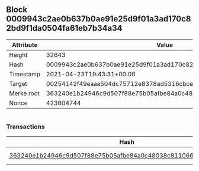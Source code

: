 ## Block 0009943c2ae0b637b0ae91e25d9f01a3ad170c82bd9f1da0504fa61eb7b34a34

Attribute | Value
--- | ---
Height | 32643
Hash | 0009943c2ae0b637b0ae91e25d9f01a3ad170c82bd9f1da0504fa61eb7b34a34
Timestamp | 2021-04-23T19:43:31+00:00
Target | 00254142f49eaaa504dc75712e8378ad5316cbcead634704b3734b6271167cc4
Merke root | 363240e1b24946c9d507f88e75b05afbe84a0c48038c81106676bf183c9383bb
Nonce | 423604744

```

```

### Transactions

Hash | Amount
--- | ---
[363240e1b24946c9d507f88e75b05afbe84a0c48038c81106676bf183c9383bb](363240e1b24946c9d507f88e75b05afbe84a0c48038c81106676bf183c9383bb.md) | 10.00000000 SKEPTI 
